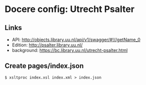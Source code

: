 # Docere config: Utrecht Psalter

## Links
- API: http://objects.library.uu.nl/api/v1/swagger/#!//getName_0
- Edition: http://psalter.library.uu.nl/
- background: https://bc.library.uu.nl/utrecht-psalter.html

## Create pages/index.json
```
$ xsltproc index.xsl index.xml > index.json
```
